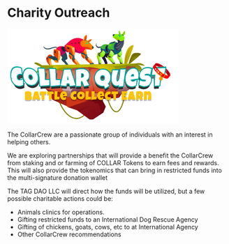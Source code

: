 # Charity Outreach

![CollarQuest a Metaverse Play2Earn Ecosystem](../../.gitbook/assets/CollarQuest-SM.png)

The CollarCrew are a passionate group of individuals with an interest in helping others.

We are exploring partnerships that will provide a benefit the CollarCrew from staking and or farming of COLLAR Tokens to earn fees and rewards. This will also provide the tokenomics that can bring in restricted funds into the multi-signature donation wallet

The TAG DAO LLC will direct how the funds will be utilized, but a few possible charitable actions could be:

* Animals clinics for operations.
* Gifting restricted funds to an International Dog Rescue Agency
* Gifting of chickens, goats, cows, etc to at International Agency
* Other CollarCrew recommendations

